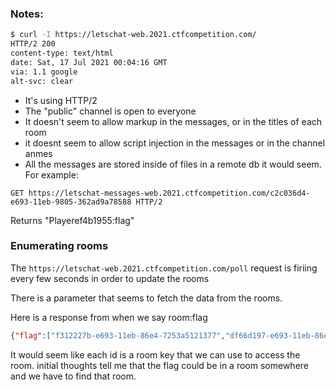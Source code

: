
### Notes:

```bash
$ curl -I https://letschat-web.2021.ctfcompetition.com/
HTTP/2 200 
content-type: text/html
date: Sat, 17 Jul 2021 00:04:16 GMT
via: 1.1 google
alt-svc: clear
```

- It's using HTTP/2
- The "public" channel is open to everyone
- It doesn't seem to allow markup in the messages, or in the titles of each room
- it doesnt seem to allow script injection in the messages or in the channel anmes
- All the messages are stored inside of files in a remote db it would seem. For example: 
```http
GET https://letschat-messages-web.2021.ctfcompetition.com/c2c036d4-e693-11eb-9805-362ad9a78588 HTTP/2
```
Returns "Playeref4b1955:flag"

### Enumerating rooms

The `https://letschat-web.2021.ctfcompetition.com/poll` request is firiing every few seconds in order to update the rooms

There is a parameter that seems to fetch the data from the rooms.

Here is a response from when we say room:flag

```json
{"flag":["f312227b-e693-11eb-86e4-7253a5121377","df66d197-e693-11eb-86e4-7253a5121377","da0987b2-e693-11eb-86e4-7253a5121377","c2c036d0-e693-11eb-9805-362ad9a78588","bb5d941c-e693-11eb-88a1-a2a63078d4f6","b4366721-e693-11eb-88a1-a2a63078d4f6","b2b2b60c-e693-11eb-86e4-7253a5121377","b2a851a1-e693-11eb-9805-362ad9a78588","2e6400e3-e693-11eb-92ce-9678c088ab04","c95cc501-e68e-11eb-88a1-a2a63078d4f6"]}
```

It would seem like each id is a room key that we can use to access the room. initial thoughts tell me that the flag could be in a room somewhere and we have to find that room.